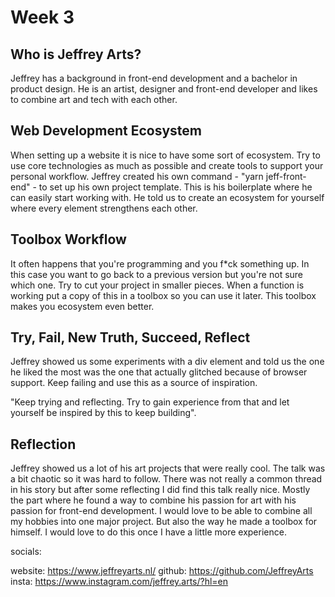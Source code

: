 # Week 3 

## Who is Jeffrey Arts?

Jeffrey has a background in front-end development and a bachelor in product design. He is an artist, designer and front-end developer and likes to combine art and tech with each other.

## Web Development Ecosystem

When setting up a website it is nice to have some sort of ecosystem. Try to use core technologies as much as possible and create tools to support your personal workflow. Jeffrey created his own command - "yarn jeff-front-end" - to set up his own project template. This is his boilerplate where he can easily start working with. He told us to create an ecosystem for yourself where every element strengthens each other.

## Toolbox Workflow

It often happens that you're programming and you f*ck something up. In this case you want to go back to a previous version but you're not sure which one. Try to cut your project in smaller pieces. When a function is working put a copy of this in a toolbox so you can use it later. This toolbox makes you ecosystem even better.

## Try, Fail, New Truth, Succeed, Reflect

Jeffrey showed us some experiments with a div element and told us the one he liked the most was the one that actually glitched because of browser support. Keep failing and use this as a source of inspiration.

"Keep trying and reflecting. Try to gain experience from that and let yourself be inspired by this to keep building".

## Reflection

Jeffrey showed us a lot of his art projects that were really cool. The talk was a bit chaotic so it was hard to follow. There was not really a common thread in his story but after some reflecting I did find this talk really nice. Mostly the part where he found a way to combine his passion for art with his passion for front-end development. I would love to be able to combine all my hobbies into one major project. But also the way he made a toolbox for himself. I would love to do this once I have a little more experience.

socials:

website: https://www.jeffreyarts.nl/
github: https://github.com/JeffreyArts
insta: https://www.instagram.com/jeffrey.arts/?hl=en